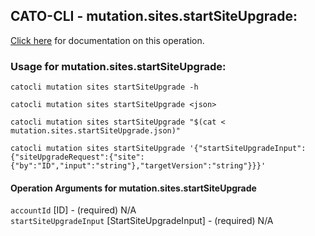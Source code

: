 
## CATO-CLI - mutation.sites.startSiteUpgrade:
[Click here](https://api.catonetworks.com/documentation/#mutation-mutation.sites.startSiteUpgrade) for documentation on this operation.

### Usage for mutation.sites.startSiteUpgrade:

`catocli mutation sites startSiteUpgrade -h`

`catocli mutation sites startSiteUpgrade <json>`

`catocli mutation sites startSiteUpgrade "$(cat < mutation.sites.startSiteUpgrade.json)"`

`catocli mutation sites startSiteUpgrade '{"startSiteUpgradeInput":{"siteUpgradeRequest":{"site":{"by":"ID","input":"string"},"targetVersion":"string"}}}'`


#### Operation Arguments for mutation.sites.startSiteUpgrade ####

`accountId` [ID] - (required) N/A    
`startSiteUpgradeInput` [StartSiteUpgradeInput] - (required) N/A    
